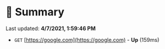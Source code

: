 # 📖 Summary
Last updated: **4/7/2021, 1:59:46 PM**

- `GET` [https://google.com](https://google.com) - **Up** (159ms)
